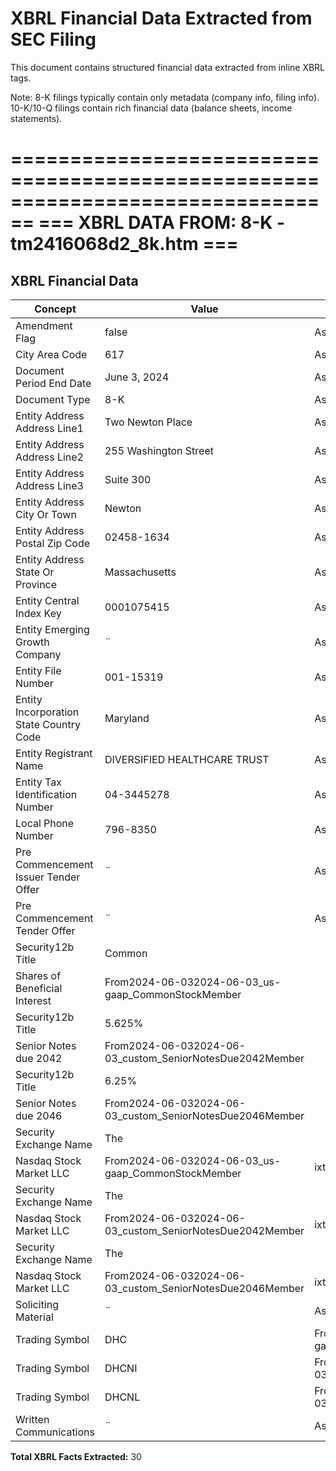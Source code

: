 # XBRL Financial Data Extracted from SEC Filing

This document contains structured financial data extracted from inline XBRL tags.

Note: 8-K filings typically contain only metadata (company info, filing info).
      10-K/10-Q filings contain rich financial data (balance sheets, income statements).


================================================================================
=== XBRL DATA FROM: 8-K - tm2416068d2_8k.htm ===
================================================================================

## XBRL Financial Data

| Concept | Value | Context | Format |
|---------|-------|---------|--------|
| Amendment Flag | false | AsOf2024-06-03 |  |
| City Area Code | 617 | AsOf2024-06-03 |  |
| Document Period End Date | June 3, 2024 | AsOf2024-06-03 | ixt:datemonthdayyearen |
| Document Type | 8-K | AsOf2024-06-03 |  |
| Entity Address Address Line1 | Two Newton Place | AsOf2024-06-03 |  |
| Entity Address Address Line2 | 255 Washington Street | AsOf2024-06-03 |  |
| Entity Address Address Line3 | Suite 300 | AsOf2024-06-03 |  |
| Entity Address City Or Town | Newton | AsOf2024-06-03 |  |
| Entity Address Postal Zip Code | 02458-1634 | AsOf2024-06-03 |  |
| Entity Address State Or Province | Massachusetts | AsOf2024-06-03 | ixt-sec:stateprovnameen |
| Entity Central Index Key | 0001075415 | AsOf2024-06-03 |  |
| Entity Emerging Growth Company | ¨ | AsOf2024-06-03 | ixt:booleanfalse |
| Entity File Number | 001-15319 | AsOf2024-06-03 |  |
| Entity Incorporation State Country Code | Maryland | AsOf2024-06-03 | ixt-sec:stateprovnameen |
| Entity Registrant Name | DIVERSIFIED HEALTHCARE TRUST | AsOf2024-06-03 |  |
| Entity Tax Identification Number | 04-3445278 | AsOf2024-06-03 |  |
| Local Phone Number | 796-8350 | AsOf2024-06-03 |  |
| Pre Commencement Issuer Tender Offer | ¨ | AsOf2024-06-03 | ixt:booleanfalse |
| Pre Commencement Tender Offer | ¨ | AsOf2024-06-03 | ixt:booleanfalse |
| Security12b Title | Common
    Shares of Beneficial Interest | From2024-06-032024-06-03_us-gaap_CommonStockMember |  |
| Security12b Title | 5.625%
    Senior Notes due 2042 | From2024-06-032024-06-03_custom_SeniorNotesDue2042Member |  |
| Security12b Title | 6.25%
    Senior Notes due 2046 | From2024-06-032024-06-03_custom_SeniorNotesDue2046Member |  |
| Security Exchange Name | The
    Nasdaq Stock Market LLC | From2024-06-032024-06-03_us-gaap_CommonStockMember | ixt-sec:exchnameen |
| Security Exchange Name | The
    Nasdaq Stock Market LLC | From2024-06-032024-06-03_custom_SeniorNotesDue2042Member | ixt-sec:exchnameen |
| Security Exchange Name | The
    Nasdaq Stock Market LLC | From2024-06-032024-06-03_custom_SeniorNotesDue2046Member | ixt-sec:exchnameen |
| Soliciting Material | ¨ | AsOf2024-06-03 | ixt:booleanfalse |
| Trading Symbol | DHC | From2024-06-032024-06-03_us-gaap_CommonStockMember |  |
| Trading Symbol | DHCNI | From2024-06-032024-06-03_custom_SeniorNotesDue2042Member |  |
| Trading Symbol | DHCNL | From2024-06-032024-06-03_custom_SeniorNotesDue2046Member |  |
| Written Communications | ¨ | AsOf2024-06-03 | ixt:booleanfalse |

**Total XBRL Facts Extracted:** 30


